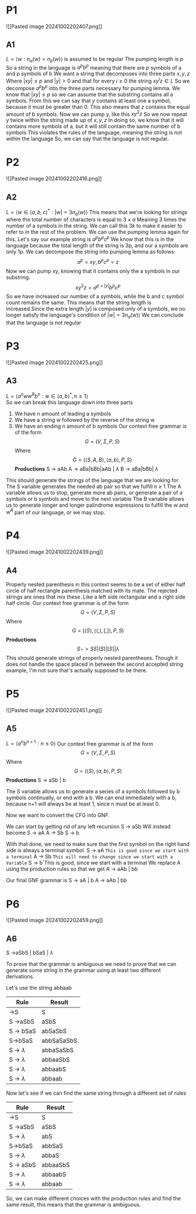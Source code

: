 # P1
![[Pasted image 20241002202407.png]]
## A1 
$L=\langle w:n_{a}(w)=n_{b}(w) \rangle$  is assumed to be regular
The pumping length is $p$ 
So a string in the language is $a^{p}b^{p}$ meaning that there are $p$ symbols of a and p symbols of b
We want a string that decomposes into three parts $x,y,z$
Where $|xy|\le p$ and $|y|>0$ and that for every $i \ge 0$ the string $xy^{i}z \in L$
So we decompose $a^{p}b^{p}$ into the three parts necessary for pumping lemma. We know that $|xy| \le p$ so we can assume that the substring contains all a symbols. From this we can say that $y$ contains at least one a symbol, because it must be greater than 0. This also means that $z$ contains the equal amount of b symbols. 
Now we can pump y, like this $xy^{2}z$ So we now repeat y twice within the string made up of $x,y,z$ 
In doing so, we know that it will contains more symbols of a, but it will still contain the same number of b symbols
This violates the rules of the language, meaning the string is not within the language
So, we can say that the language is not regular.


# P2
![[Pasted image 20241002202416.png]]
## A2
$L=\langle w \in \langle a,b,c \rangle^{*}:|w| = 3n_{a}(w)\rangle$ 
This means that we're looking for strings where the total number of characters is equal to $3\times a$  Meaning 3 times the number of a symbols in the string. 
We can call this $3k$ to make it easier to refer to in the rest of the problem. 
We can use the pumping lemma again for this.
Let's say our example string is $a^{p}b^{p}c^{p}$ 
We know that this is in the language because the total length of the string is 3p, and our a symbols are only 1p. 
We can decompose the string into pumping lemma as follows:
$$a^{p}=xy,b^{p}c^{p}=z$$
Now we can pump xy, knowing that it contains only the a symbols in our substring. 
$$xy^{2}z=a^{p+|y|}b^{p}c^{p}$$
So we have increased our number of a symbols, while the b and c symbol count remains the same.
This means that the string length is increased.Since the extra length $|y|$ is composed only of a symbols, we no longer satisfy the language's condition of $|w| = 3n_{a}(w)\rangle$ 
We can conclude that the language is not regular


# P3 
![[Pasted image 20241002202425.png]]
## A3 
$L=\langle a^{n}ww^{R}b^{n}:w \in \langle a,b \rangle^{*},n\ge 1\rangle$  
So we can break this language down into three parts
1. We have n amount of leading a symbols
2. We have a string w followed by the reverse of the string w
3. We have an ending n amount of b symbols
Our context free grammar is of the form $$G=(V,\Sigma,P,S )$$
Where
$$G=(\langle S,A,B \rangle,\langle a,b \rangle,P,S )$$
**Productions**
S -> aAb 
A -> aBa|bBb|aAb | $\lambda$
B ->  aBa|bBb| $\lambda$ 

This should generate the strings of the language that we are looking for.
The S variable generates the needed ab pair so that we fulfill n $\ge$ 1
The A variable allows us to stop, generate more ab pairs, or generate a pair of a symbols or b symbols and move to the next variable
The B variable allows us to generate longer and longer palindrome expressions to fulfill the $w$ and $w^{R}$ part of our language, or we may stop. 
# P4
![[Pasted image 20241002202439.png]]
## A4 
Properly nested parenthesis in this context seems to be a set of either half circle of half rectangle parenthesis matched with its mate. The rejected strings are ones that mix these. Like a left side rectangular and a right side half circle.
Our context free grammar is of the form $$G=(V,\Sigma,P,S )$$
Where
$$G=(\langle S \rangle,\langle (,),[,] \rangle,P,S )$$
**Productions**
$$S -> SS | (S) | [S] | \lambda $$
This should generate strings of properly nested parentheses. Though it does not handle the space placed in between the second accepted string example, I'm not sure that's actually supposed to be there. 

# P5
![[Pasted image 20241002202451.png]]
## A5 
$L=\langle a^{n}b^{n+1}:n\le0 \rangle$ 
Our context free grammar is of the form $$G=(V,\Sigma,P,S )$$
Where
$$G=(\langle S \rangle,\langle a,b \rangle,P,S )$$
**Productions**
S -> aSb | b

The S variable allows us to generate a series of a symbols followed by b symbols continually, or end with a b. We can end immediately with a b, because n+1 will always be at least 1, since n must be at least 0. 

Now we want to convert the CFG into GNF. 

We can start by getting rid of any left recursion
S -> aSb 
Will instead become
S -> aA
A -> Sb
S -> b

With that done, we need to make sure that the first symbol on the right hand side is always a terminal symbol. 
S -> aA  `This is good since we start with a terminal`
A -> Sb `This will need to change since we start with a Variable`
S -> b`This is good, since we start with a terminal 
We replace A using the production rules so that we get
A -> aAb | bb

Our final GNF grammar is
S -> aA | b
A -> aAb | bb
# P6 
![[Pasted image 20241002202459.png]]
## A6
S ->aSbS | bSaS | $\lambda$ 

To prove that the grammar is ambiguous we need to prove that we can generate some string in the grammar using at least two different derivations. 

Let's use the string abbaab

| Rule           | Result     |
| -------------- | ---------- |
| ->S            | S          |
| S ->aSbS       | aSbS       |
| S -> bSaS      | abSaSbS    |
| S->bSaS        | abbSaSaSbS |
| S -> $\lambda$ | abbaSaSbS  |
| S -> $\lambda$ | abbaaSbS   |
| S -> $\lambda$ | abbaabS    |
| S -> $\lambda$ | abbaab     |
Now let's see if we can find the same string through a different set of rules

| Rule           | Result   |
| -------------- | -------- |
| ->S            | S        |
| S ->aSbS       | aSbS     |
| S -> $\lambda$ | abS      |
| S->bSaS        | abbSaS   |
| S -> $\lambda$ | abbaS    |
| S -> aSbS      | abbaaSbS |
| S -> $\lambda$ | abbaabS  |
| S -> $\lambda$ | abbaab   |
So, we can make different choices with the production rules and find the same result, this means that the grammar is ambiguous. 
